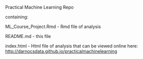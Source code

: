 Practical Machine Learning Repo

containing:


ML_Course_Project.Rmd - Rmd file of analysis

README.md - this file

index.html - Html file of analysis that can be viewed online here:
http://darnocsdata.github.io/practicalmachinelearning
